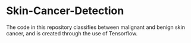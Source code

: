 # Skin-Cancer-Detection
The code in this repository classifies between malignant and benign skin cancer, and is created through the use of Tensorflow.
